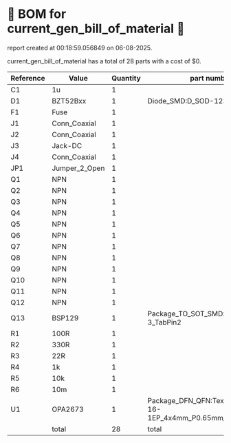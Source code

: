 # 📄 BOM for current_gen_bill_of_material 📄

report created at 00:18:59.056849 on 06-08-2025.

current_gen_bill_of_material has a total of 28 parts with a cost of $0.

| Reference | Value | Quantity | part number | cost |
| --------- | ----- | -------- | ----------- | ---- |
| C1 | 1u | 1 |  | $0 |
| D1 | BZT52Bxx | 1 | Diode_SMD:D_SOD-123F | $0 |
| F1 | Fuse | 1 |  | $0 |
| J1 | Conn_Coaxial | 1 |  | $0 |
| J2 | Conn_Coaxial | 1 |  | $0 |
| J3 | Jack-DC | 1 |  | $0 |
| J4 | Conn_Coaxial | 1 |  | $0 |
| JP1 | Jumper_2_Open | 1 |  | $0 |
| Q1 | NPN | 1 |  | $0 |
| Q2 | NPN | 1 |  | $0 |
| Q3 | NPN | 1 |  | $0 |
| Q4 | NPN | 1 |  | $0 |
| Q5 | NPN | 1 |  | $0 |
| Q6 | NPN | 1 |  | $0 |
| Q7 | NPN | 1 |  | $0 |
| Q8 | NPN | 1 |  | $0 |
| Q9 | NPN | 1 |  | $0 |
| Q10 | NPN | 1 |  | $0 |
| Q11 | NPN | 1 |  | $0 |
| Q12 | NPN | 1 |  | $0 |
| Q13 | BSP129 | 1 | Package_TO_SOT_SMD:SOT-223-3_TabPin2 | $0 |
| R1 | 100R | 1 |  | $0 |
| R2 | 330R | 1 |  | $0 |
| R3 | 22R | 1 |  | $0 |
| R4 | 1k | 1 |  | $0 |
| R5 | 10k | 1 |  | $0 |
| R6 | 10m | 1 |  | $0 |
| U1 | OPA2673 | 1 | Package_DFN_QFN:Texas_RSA_VQFN-16-1EP_4x4mm_P0.65mm_EP2.7x2.7mm | $0 |
|  | total | 28 | total | $0 |
